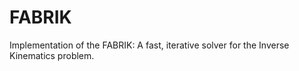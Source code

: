 # FABRIK

Implementation of the FABRIK: A fast, iterative solver for the Inverse Kinematics problem.